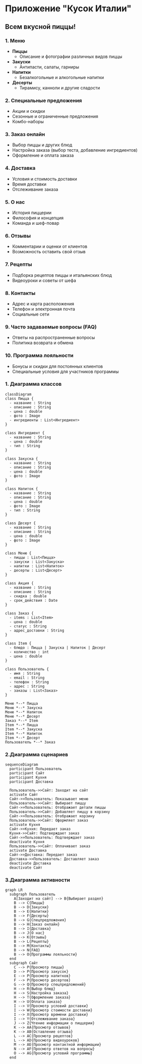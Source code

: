 # Приложение "Кусок  Италии"
## Всем вкусной пиццы!
### 1. Меню
- **Пиццы**
  - Описание и фотографии различных видов пиццы
- **Закуски**
  - Антипасти, салаты, гарниры
- **Напитки**
  - Безалкогольные и алкогольные напитки
- **Десерты**
  - Тирамису, канноли и другие сладости

### 2. Специальные предложения
- Акции и скидки
- Сезонные и ограниченные предложения
- Комбо-наборы

### 3. Заказ онлайн
- Выбор пиццы и других блюд
- Настройка заказа (выбор теста, добавление ингредиентов)
- Оформление и оплата заказа

### 4. Доставка
- Условия и стоимость доставки
- Время доставки
- Отслеживание заказа

### 5. О нас
- История пиццерии
- Философия и концепция
- Команда и шеф-повар

### 6. Отзывы
- Комментарии и оценки от клиентов
- Возможность оставить свой отзыв

### 7. Рецепты
- Подборка рецептов пиццы и итальянских блюд
- Видеоуроки и советы от шефа

### 8. Контакты
- Адрес и карта расположения
- Телефон и электронная почта
- Социальные сети

### 9. Часто задаваемые вопросы (FAQ)
- Ответы на распространенные вопросы
- Политика возврата и обмена

### 10. Программа лояльности
- Бонусы и скидки для постоянных клиентов
- Специальные условия для участников программы

### 1. Диаграмма классов
```mermaid
classDiagram
class Пицца {
  - название : String
  - описание : String
  - цена : double
  - фото : Image
  - ингредиенты : List<Ингредиент>
}

class Ингредиент {
  - название : String
  - цена : double
  - тип : String 
}

class Закуска {
  - название : String
  - описание : String
  - цена : double
  - фото : Image
}

class Напиток {
  - название : String
  - описание : String
  - цена : double
  - фото : Image
  - тип : String
}

class Десерт {
  - название : String
  - описание : String
  - цена : double
  - фото : Image
}

class Меню {
  - пиццы : List<Пицца>
  - закуски : List<Закуска>
  - напитки : List<Напиток>
  - десерты : List<Десерт>
}

class Акция {
  - название : String
  - описание : String
  - скидка : double
  - срок_действия : Date
}

class Заказ {
  - items : List<Item>
  - цена : double
  - статус : String
  - адрес_доставки : String
}

class Item {
  - блюдо : Пицца | Закуска | Напиток | Десерт
  - количество : int
  - цена : double
}

class Пользователь {
  - имя : String
  - email : String
  - телефон : String
  - адрес : String
  - заказы : List<Заказ>
}

Меню *--* Пицца
Меню *--* Закуска
Меню *--* Напиток
Меню *--* Десерт
Заказ *--* Item
Item *--* Пицца
Item *--* Закуска
Item *--* Напиток
Item *--* Десерт
Пользователь *--* Заказ
```

### 2.Диаграмма сценариев
```mermaid
sequenceDiagram
  participant Пользователь
  participant Сайт
  participant Кухня
  participant Доставка

  Пользователь->>Сайт: Заходит на сайт
  activate Сайт
  Сайт->>Пользователь: Показывает меню
  Пользователь->>Сайт: Выбирает пиццу
  Сайт->>Пользователь: Отображает детали пиццы
  Пользователь->>Сайт: Добавляет пиццу в корзину
  Сайт->>Пользователь: Отображает корзину
  Пользователь->>Сайт: Оформляет заказ
  activate Кухня
  Сайт->>Кухня: Передает заказ
  Кухня->>Сайт: Подтверждает заказ
  Сайт->>Пользователь: Подтверждает заказ
  deactivate Кухня
  Пользователь->>Сайт: Оплачивает заказ
  activate Доставка
  Сайт->>Доставка: Передает заказ
  Доставка->>Пользователь: Доставляет заказ
  deactivate Доставка
  deactivate Сайт
```
### 3.Диаграмма активности
```mermaid
graph LR
  subgraph Пользователь
    A[Заходит на сайт] --> B{Выбирает раздел}
    B --> C{Пиццы}
    B --> D{Закуски}
    B --> E{Напитки}
    B --> F{Десерты}
    B --> G{Спецпредложения}
    B --> H{Заказ онлайн}
    B --> I{Доставка}
    B --> J{О нас}
    B --> K{Отзывы}
    B --> L{Рецепты}
    B --> M{Контакты}
    B --> N{FAQ}
    B --> O{Программы лояльности}
  end
  subgraph Сайт
    C --> P{Просмотр пиццы}
    D --> P{Просмотр закусок}
    E --> P{Просмотр напитков}
    F --> P{Просмотр десертов}
    G --> Q{Просмотр спецпредложений}
    H --> R{Выбор блюд}
    H --> S{Настройка заказа}
    H --> T{Оформление заказа}
    H --> U{Оплата заказа}
    I --> V{Просмотр условий доставки}
    I --> W{Просмотр стоимости доставки}
    I --> X{Просмотр времени доставки}
    I --> Y{Отслеживание заказа}
    J --> Z{Чтение информации о пиццерии}
    K --> AA{Просмотр отзывов}
    K --> AB{Оставление отзыва}
    L --> AC{Просмотр рецептов}
    L --> AD{Просмотр видеоуроков}
    M --> AE{Просмотр контактной информации}
    N --> AF{Просмотр ответов на вопросы}
    O --> AG{Просмотр условий программы}
  end
```
